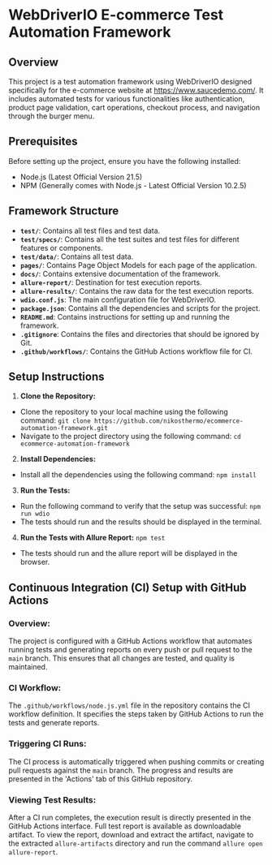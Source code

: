 # WebDriverIO E-commerce Test Automation Framework

## Overview
This project is a test automation framework using WebDriverIO designed specifically for the e-commerce website at https://www.saucedemo.com/. It includes automated tests for various functionalities like authentication, product page validation, cart operations, checkout process, and navigation through the burger menu.

## Prerequisites
Before setting up the project, ensure you have the following installed:
- Node.js (Latest Official Version 21.5)
- NPM (Generally comes with Node.js - Latest Official Version 10.2.5)

## Framework Structure
- **`test/`**: Contains all test files and test data.
- **`test/specs/`**: Contains all the test suites and test files for different features or components.
- **`test/data/`**: Contains all test data.
- **`pages/`**: Contains Page Object Models for each page of the application.
- **`docs/`**: Contains extensive documentation of the framework.
- **`allure-report/`**: Destination for test execution reports.
- **`allure-results/`**: Contains the raw data for the test execution reports.
- **`wdio.conf.js`**: The main configuration file for WebDriverIO.
- **`package.json`**: Contains all the dependencies and scripts for the project.
- **`README.md`**: Contains instructions for setting up and running the framework.
- **`.gitignore`**: Contains the files and directories that should be ignored by Git.
- **`.github/workflows/`**: Contains the GitHub Actions workflow file for CI.

## Setup Instructions
1. **Clone the Repository:**
- Clone the repository to your local machine using the following command:
```git clone https://github.com/nikosthermo/ecommerce-automation-framework.git```
- Navigate to the project directory using the following command:
```cd ecommerce-automation-framework```
2. **Install Dependencies:**
- Install all the dependencies using the following command:
```npm install```
3. **Run the Tests:**
- Run the following command to verify that the setup was successful:
```npm run wdio```
- The tests should run and the results should be displayed in the terminal.
4. **Run the Tests with Allure Report:**
```npm test```
- The tests should run and the allure report will be displayed in the browser.

## Continuous Integration (CI) Setup with GitHub Actions

### Overview:
The project is configured with a GitHub Actions workflow that automates running tests and generating reports on every push or pull request to the `main` branch. This ensures that all changes are tested, and quality is maintained.

### CI Workflow:
The `.github/workflows/node.js.yml` file in the repository contains the CI workflow definition. It specifies the steps taken by GitHub Actions to run the tests and generate reports.

### Triggering CI Runs:
The CI process is automatically triggered when pushing commits or creating pull requests against the `main` branch. The progress and results are presented in the 'Actions' tab of this GitHub repository.

### Viewing Test Results:
After a CI run completes, the execution result is directly presented in the GitHub Actions interface. Full test report is available as downloadable artifact. To view the report, download and extract the artifact, navigate to the extracted `allure-artifacts` directory and run the command `allure open allure-report`.
